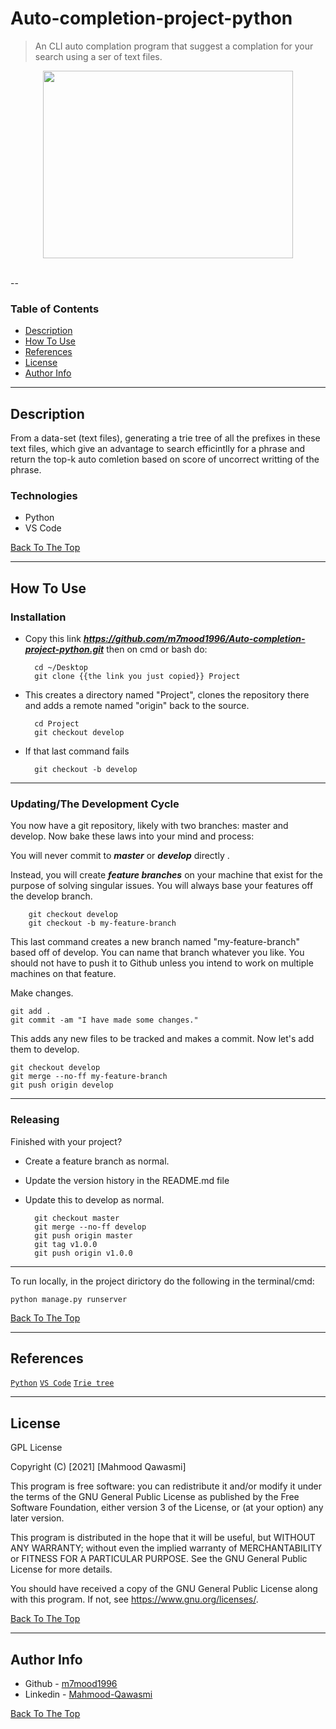 # Auto-completion-project-python

> An CLI auto complation program that suggest a complation for your search using a ser of text files.

<div align="center"><img src="https://i.ibb.co/cL2BsGZ/1-m-Wgm8-Gugi3r3-Pv-Kv-Zl-F-Yw.png" width="400" height="300"/></div>

<br>

--

### Table of Contents

- [Description](#description)
- [How To Use](#how-to-use)
- [References](#references)
- [License](#license)
- [Author Info](#author-info)

---

## Description

From a data-set (text files), generating a trie tree of all the prefixes in these text files, which give an advantage to search efficintlly for a phrase and return the top-k auto comletion based on score of uncorrect writting of the phrase.


### Technologies

- Python
- VS Code

[Back To The Top](#Auto-completion-project-python)

---

## How To Use

### Installation

- Copy this link ***https://github.com/m7mood1996/Auto-completion-project-python.git*** then on cmd or bash do:

		cd ~/Desktop
		git clone {{the link you just copied}} Project

- This creates a directory named "Project", clones the repository there and adds a remote named "origin" back to the source.

		cd Project
		git checkout develop

- If that last command fails

		git checkout -b develop

------------
### Updating/The Development Cycle

You now have a git repository, likely with two branches: master and develop. Now bake these laws into your mind and process:

You will never commit to ***master*** or ***develop*** directly  .

Instead, you will create ***feature branches*** on your machine that exist for the purpose of solving singular issues. You will always base your features off the develop branch.

		git checkout develop
		git checkout -b my-feature-branch

This last command creates a new branch named "my-feature-branch" based off of develop. You can name that branch whatever you like. You should not have to push it to Github unless you intend to work on multiple machines on that feature.

Make changes.

	git add .
	git commit -am "I have made some changes."

This adds any new files to be tracked and makes a commit. Now let's add them to develop.

	git checkout develop
	git merge --no-ff my-feature-branch
	git push origin develop
------------
### Releasing

Finished with your project?

- Create a feature branch as normal.
- Update the version history in the README.md file
- Update this to develop as normal.

		git checkout master
		git merge --no-ff develop
		git push origin master
		git tag v1.0.0
		git push origin v1.0.0
------------

To run locally, in the project dirictory do the following in the terminal/cmd:
```
python manage.py runserver
```

[Back To The Top](#Auto-completion-project-python)

---
## References
[`Python`](https://www.python.org/)
[`VS Code`](https://code.visualstudio.com/)
[`Trie tree`](https://www.geeksforgeeks.org/trie-insert-and-search/)


---
## License

GPL License

Copyright (C) [2021]  [Mahmood Qawasmi]

This program is free software: you can redistribute it and/or modify
it under the terms of the GNU General Public License as published by
the Free Software Foundation, either version 3 of the License, or
(at your option) any later version.

This program is distributed in the hope that it will be useful,
but WITHOUT ANY WARRANTY; without even the implied warranty of
MERCHANTABILITY or FITNESS FOR A PARTICULAR PURPOSE.  See the
GNU General Public License for more details.

You should have received a copy of the GNU General Public License
along with this program.  If not, see <https://www.gnu.org/licenses/>.

[Back To The Top](#Auto-completion-project-python)

---
## Author Info

- Github - [m7mood1996](https://github.com/m7mood1996)
- Linkedin - [Mahmood-Qawasmi](https://www.linkedin.com/in/mahmood-qawasmi-457013163)

[Back To The Top](#Auto-completion-project-python)
